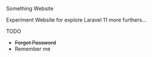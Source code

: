 Something Website

Experiment Website for explore Laravel 11 more furthers...

TODO
- ~~Forgot Password~~
- Remember me